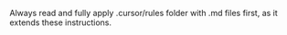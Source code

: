 Always read and fully apply .cursor/rules folder with .md files first, as it extends these instructions.